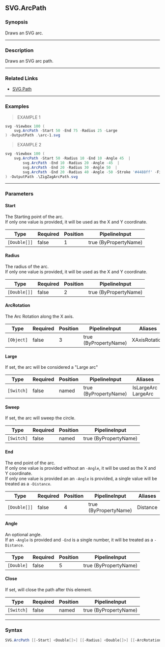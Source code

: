 SVG.ArcPath
-----------

### Synopsis
Draws an SVG arc.

---

### Description

Draws an SVG arc path.

---

### Related Links
* [SVG.Path](SVG.Path.md)

---

### Examples
> EXAMPLE 1

```PowerShell
svg -Viewbox 100 (    
    svg.ArcPath -Start 50 -End 75 -Radius 25 -Large    
) -OutputPath .\arc-1.svg
```
> EXAMPLE 2

```PowerShell
svg -Viewbox 100 (        
    svg.ArcPath -Start 50 -Radius 10 -End 10 -Angle 45  |    
        svg.ArcPath -End 10 -Radius 20 -Angle -45  |    
        svg.ArcPath -End 20 -Radius 30 -Angle 50  |    
        svg.ArcPath -End 20 -Radius 40 -Angle -50 -Stroke '#4488ff' -Fill transparent    
) -OutputPath .\ZigZagArcPath.svg
```

---

### Parameters
#### **Start**
The Starting point of the arc.    
If only one value is provided, it will be used as the X and Y coordinate.

|Type        |Required|Position|PipelineInput        |
|------------|--------|--------|---------------------|
|`[Double[]]`|false   |1       |true (ByPropertyName)|

#### **Radius**
The radius of the arc.    
If only one value is provided, it will be used as the X and Y coordinate.

|Type        |Required|Position|PipelineInput        |
|------------|--------|--------|---------------------|
|`[Double[]]`|false   |2       |true (ByPropertyName)|

#### **ArcRotation**
The Arc Rotation along the X axis.

|Type      |Required|Position|PipelineInput        |Aliases      |
|----------|--------|--------|---------------------|-------------|
|`[Object]`|false   |3       |true (ByPropertyName)|XAxisRotation|

#### **Large**
If set, the arc will be considered a "Large arc"

|Type      |Required|Position|PipelineInput        |Aliases                |
|----------|--------|--------|---------------------|-----------------------|
|`[Switch]`|false   |named   |true (ByPropertyName)|IsLargeArc<br/>LargeArc|

#### **Sweep**
If set, the arc will sweep the circle.

|Type      |Required|Position|PipelineInput        |
|----------|--------|--------|---------------------|
|`[Switch]`|false   |named   |true (ByPropertyName)|

#### **End**
The end point of the arc.    
If only one value is provided without an `-Angle`, it will be used as the X and Y coordinate.    
If only one value is provided an an `-Angle` is provided, a single value will be treated as a `-Distance`.

|Type        |Required|Position|PipelineInput        |Aliases |
|------------|--------|--------|---------------------|--------|
|`[Double[]]`|false   |4       |true (ByPropertyName)|Distance|

#### **Angle**
An optional angle.    
If an `-Angle` is provided and `-End` is a single number, it will be treated as a `-Distance`.

|Type      |Required|Position|PipelineInput        |
|----------|--------|--------|---------------------|
|`[Double]`|false   |5       |true (ByPropertyName)|

#### **Close**
If set, will close the path after this element.

|Type      |Required|Position|PipelineInput        |
|----------|--------|--------|---------------------|
|`[Switch]`|false   |named   |true (ByPropertyName)|

---

### Syntax
```PowerShell
SVG.ArcPath [[-Start] <Double[]>] [[-Radius] <Double[]>] [[-ArcRotation] <Object>] [-Large] [-Sweep] [[-End] <Double[]>] [[-Angle] <Double>] [-Close] [<CommonParameters>]
```
